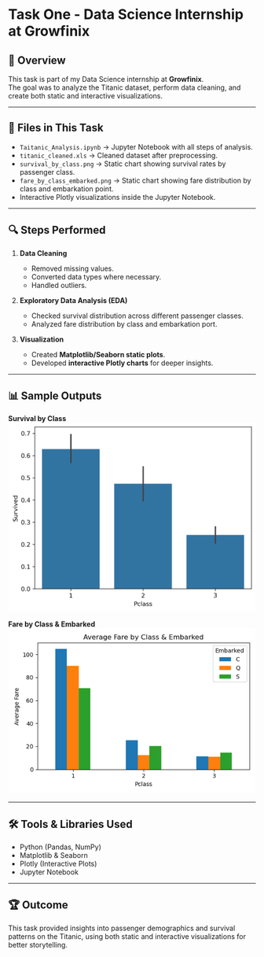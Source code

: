 # Task One - Data Science Internship at Growfinix

## 📌 Overview
This task is part of my Data Science internship at **Growfinix**.  
The goal was to analyze the Titanic dataset, perform data cleaning, and create both static and interactive visualizations.

---

## 📂 Files in This Task
- `Taitanic_Analysis.ipynb` → Jupyter Notebook with all steps of analysis.
- `titanic_cleaned.xls` → Cleaned dataset after preprocessing.
- `survival_by_class.png` → Static chart showing survival rates by passenger class.
- `fare_by_class_embarked.png` → Static chart showing fare distribution by class and embarkation point.
- Interactive Plotly visualizations inside the Jupyter Notebook.

---

## 🔍 Steps Performed
1. **Data Cleaning**  
   - Removed missing values.
   - Converted data types where necessary.
   - Handled outliers.
   
2. **Exploratory Data Analysis (EDA)**  
   - Checked survival distribution across different passenger classes.
   - Analyzed fare distribution by class and embarkation port.
   
3. **Visualization**  
   - Created **Matplotlib/Seaborn static plots**.
   - Developed **interactive Plotly charts** for deeper insights.

---

## 📊 Sample Outputs
**Survival by Class**  
![Survival by Class](survival_by_class.png)

**Fare by Class & Embarked**  
![Fare by Class and Embarked](fare_by_class_embarked.png)

---

## 🛠️ Tools & Libraries Used
- Python (Pandas, NumPy)
- Matplotlib & Seaborn
- Plotly (Interactive Plots)
- Jupyter Notebook

---

## 🏆 Outcome
This task provided insights into passenger demographics and survival patterns on the Titanic, using both static and interactive visualizations for better storytelling.
